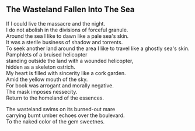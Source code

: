 The Wasteland Fallen Into The Sea
---------------------------------
If I could live the massacre and the night.  
I do not abolish in the divisions of forceful granule.  
Around the sea I like to dawn like a pale sea's skin.  
It was a sterile business of shadow and torrents.  
To seek another land around the area I like to travel like a ghostly sea's skin.  
Pamphlets of a bruised helicopter  
standing outside the land with a wounded helicopter,  
hidden as a skeleton ostrich.  
My heart is filled with sincerity like a cork garden.  
Amid the yellow mouth of the sky.  
For book was arrogant and morally negative.  
The mask imposes nessecity.  
Return to the homeland of the essences.  
  
The wasteland swims on its burned-out mare  
carrying burnt umber echoes over the boulevard.  
To the naked color of the gem sweetnes.  
